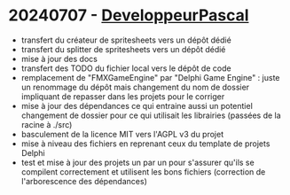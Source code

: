 # 20240707 - [DeveloppeurPascal](https://github.com/DeveloppeurPascal)

* transfert du créateur de spritesheets vers un dépôt dédié
* transfert du splitter de spritesheets vers un dépôt dédié
* mise à jour des docs
* transfert des TODO du fichier local vers le dépôt de code
* remplacement de "FMXGameEngine" par "Delphi Game Engine" : juste un renommage du dépôt mais changement du nom de dossier impliquant de repasser dans les projets pour le corriger
* mise à jour des dépendances ce qui entraine aussi un potentiel changement de dossier pour ce qui utilisait les librairies (passées de la racine à ./src)
* basculement de la licence MIT vers l'AGPL v3 du projet
* mise à niveau des fichiers en reprenant ceux du template de projets Delphi
* test et mise à jour des projets un par un pour s'assurer qu'ils se compilent correctement et utilisent les bons fichiers (correction de l'arborescence des dépendances)

